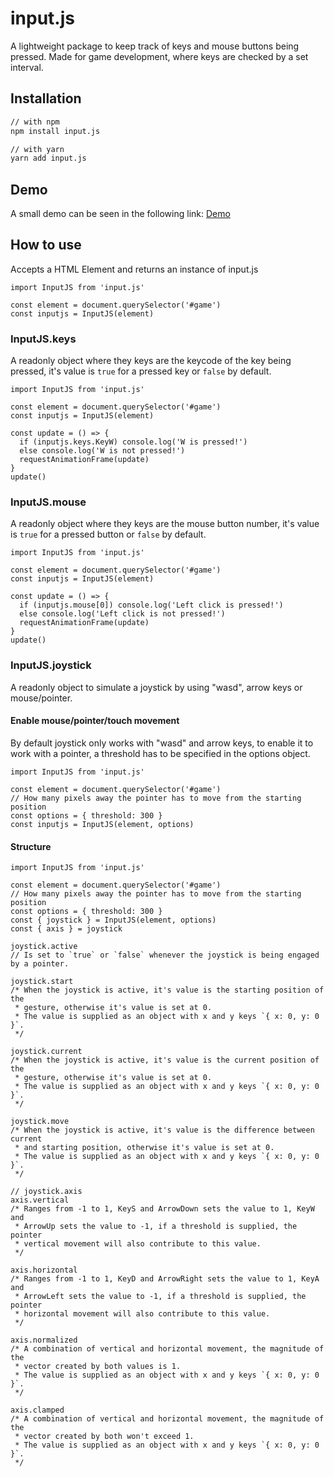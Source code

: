 # input.js

A lightweight package to keep track of keys and mouse buttons being pressed. Made for game development, where keys are checked by a set interval.

## Installation
```bash
// with npm
npm install input.js

// with yarn
yarn add input.js
```

## Demo
A small demo can be seen in the following link: [Demo](https://franciscogabe.github.io/input.js/)

## How to use
Accepts a HTML Element and returns an instance of input.js
```JS
import InputJS from 'input.js'

const element = document.querySelector('#game')
const inputjs = InputJS(element)
```

### InputJS.keys
A readonly object where they keys are the keycode of the key being pressed, it's value is `true` for a pressed key or `false` by default.

```JS
import InputJS from 'input.js'

const element = document.querySelector('#game')
const inputjs = InputJS(element)

const update = () => {
  if (inputjs.keys.KeyW) console.log('W is pressed!')
  else console.log('W is not pressed!')
  requestAnimationFrame(update)
}
update()
```

### InputJS.mouse
A readonly object where they keys are the mouse button number, it's value is `true` for a pressed button or `false` by default.

```JS
import InputJS from 'input.js'

const element = document.querySelector('#game')
const inputjs = InputJS(element)

const update = () => {
  if (inputjs.mouse[0]) console.log('Left click is pressed!')
  else console.log('Left click is not pressed!')
  requestAnimationFrame(update)
}
update()
```

### InputJS.joystick
A readonly object to simulate a joystick by using "wasd", arrow keys or mouse/pointer.

#### Enable mouse/pointer/touch movement
By default joystick only works with "wasd" and arrow keys, to enable it to work with a pointer, a threshold has to be specified in the options object.

```JS
import InputJS from 'input.js'

const element = document.querySelector('#game')
// How many pixels away the pointer has to move from the starting position
const options = { threshold: 300 }
const inputjs = InputJS(element, options)
```

#### Structure
```JS
import InputJS from 'input.js'

const element = document.querySelector('#game')
// How many pixels away the pointer has to move from the starting position
const options = { threshold: 300 }
const { joystick } = InputJS(element, options)
const { axis } = joystick

joystick.active
// Is set to `true` or `false` whenever the joystick is being engaged by a pointer.

joystick.start
/* When the joystick is active, it's value is the starting position of the
 * gesture, otherwise it's value is set at 0.
 * The value is supplied as an object with x and y keys `{ x: 0, y: 0 }`. 
 */

joystick.current
/* When the joystick is active, it's value is the current position of the
 * gesture, otherwise it's value is set at 0.
 * The value is supplied as an object with x and y keys `{ x: 0, y: 0 }`.
 */

joystick.move
/* When the joystick is active, it's value is the difference between current
 * and starting position, otherwise it's value is set at 0.
 * The value is supplied as an object with x and y keys `{ x: 0, y: 0 }`.
 */

// joystick.axis
axis.vertical
/* Ranges from -1 to 1, KeyS and ArrowDown sets the value to 1, KeyW and
 * ArrowUp sets the value to -1, if a threshold is supplied, the pointer
 * vertical movement will also contribute to this value.
 */

axis.horizontal
/* Ranges from -1 to 1, KeyD and ArrowRight sets the value to 1, KeyA and
 * ArrowLeft sets the value to -1, if a threshold is supplied, the pointer
 * horizontal movement will also contribute to this value.
 */

axis.normalized
/* A combination of vertical and horizontal movement, the magnitude of the
 * vector created by both values is 1.
 * The value is supplied as an object with x and y keys `{ x: 0, y: 0 }`.
 */

axis.clamped
/* A combination of vertical and horizontal movement, the magnitude of the
 * vector created by both won't exceed 1.
 * The value is supplied as an object with x and y keys `{ x: 0, y: 0 }`.
 */
```